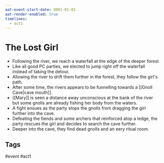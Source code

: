 ```yaml
---
aat-event-start-date: 0001-01-02
aat-render-enabled: true
timelines:
  - act1
---
```

# The Lost Girl
- Following the river, we reach a waterfall at the edge of the deeper forest
- Like all good PC parties, we elected to jump right off the waterfall instead of taking the detour.
- Allowing the river to drift them further in the forest, they follow the girl's path.
- After some time, the rivers appears to be funnelling towards a [[Gnoll Cave|cave mouth]].
- [[Mary]] is seen a distance away unconscious at the bank of the river but some gnolls are already fishing her body from the waters.
-  A fight ensues as the party stops the gnolls from dragging the girl further into the cave.
- Defeating the fiends and some archers that reinforced atop a ledge, the party rescues the girl and decides to search the cave further.
- Deeper into the cave, they find dead gnolls and an eery ritual room.

## Tags
 #event #act1
